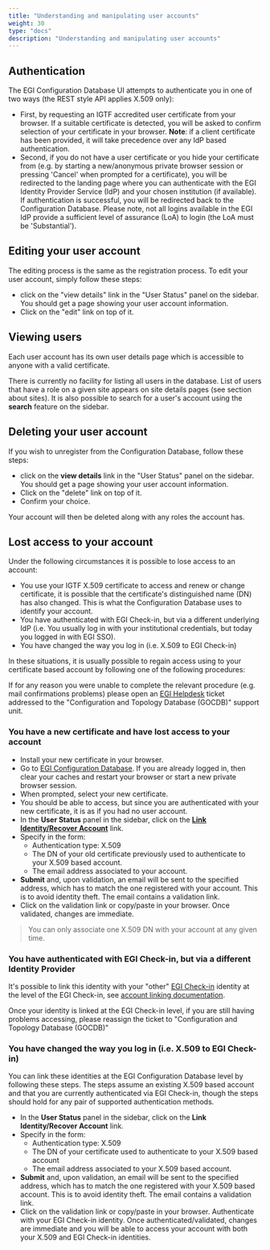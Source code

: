 ```yaml
---
title: "Understanding and manipulating user accounts"
weight: 30
type: "docs"
description: "Understanding and manipulating user accounts"
---
```


## Authentication

The EGI Configuration Database UI attempts to authenticate you in one of two
ways (the REST style API applies X.509 only):

- First, by requesting an IGTF accredited user certificate from your browser. If
  a suitable certificate is detected, you will be asked to confirm selection of
  your certificate in your browser. **Note**: if a client certificate has been
  provided, it will take precedence over any IdP based authentication.
- Second, if you do not have a user certificate or you hide your certificate
  from (e.g. by starting a new/anonymous private browser session or pressing
  'Cancel' when prompted for a certificate), you will be redirected to the
  landing page where you can authenticate with the EGI Identity Provider Service
  (IdP) and your chosen institution (if available). If authentication is
  successful, you will be redirected back to the Configuration Database. Please
  note, not all logins available in the EGI IdP provide a sufficient level of
  assurance (LoA) to login (the LoA must be 'Substantial').

## Editing your user account

The editing process is the same as the registration process. To edit your user
account, simply follow these steps:

- click on the "view details" link in the "User Status" panel on the sidebar.
  You should get a page showing your user account information.
- Click on the "edit" link on top of it.

## Viewing users

Each user account has its own user details page which is accessible to anyone
with a valid certificate.

There is currently no facility for listing all users in the database. List of
users that have a role on a given site appears on site details pages (see
section about sites). It is also possible to search for a user's account using
the **search** feature on the sidebar.

## Deleting your user account

If you wish to unregister from the Configuration Database, follow these steps:

- click on the **view details** link in the "User Status" panel on the sidebar.
  You should get a page showing your user account information.
- Click on the "delete" link on top of it.
- Confirm your choice.

Your account will then be deleted along with any roles the account has.

## Lost access to your account

Under the following circumstances it is possible to lose access to an account:

- You use your IGTF X.509 certificate to access and renew or change certificate,
  it is possible that the certificate's distinguished name (DN) has also
  changed. This is what the Configuration Database uses to identify your
  account.
- You have authenticated with EGI Check-in, but via a different underlying IdP
  (i.e. You usually log in with your institutional credentials, but today you
  logged in with EGI SSO).
- You have changed the way you log in (i.e. X.509 to EGI Check-in)

In these situations, it is usually possible to regain access using to your
certificate based account by following one of the following procedures:

If for any reason you were unable to complete the relevant procedure (e.g. mail
confirmations problems) please open an [EGI Helpdesk](../../../helpdesk) ticket
addressed to the "Configuration and Topology Database (GOCDB)" support unit.

### You have a new certificate and have lost access to your account

- Install your new certificate in your browser.
- Go to [EGI Configuration Database](https://goc.egi.eu). If you are already
  logged in, then clear your caches and restart your browser or start a new
  private browser session.
- When prompted, select your new certificate.
- You should be able to access, but since you are authenticated with your new
  certificate, it is as if you had no user account.
- In the **User Status** panel in the sidebar, click on the
  **[Link Identity/Recover Account](https://goc.egi.eu/portal/index.php?Page_Type=Link_Identity)**
  link.
- Specify in the form:
  - Authentication type: X.509
  - The DN of your old certificate previously used to authenticate to your X.509
    based account.
  - The email address associated to your account.
- **Submit** and, upon validation, an email will be sent to the specified
  address, which has to match the one registered with your account. This is to
  avoid identity theft. The email contains a validation link.
- Click on the validation link or copy/paste in your browser. Once validated,
  changes are immediate.

> You can only associate one X.509 DN with your account at any given time.

### You have authenticated with EGI Check-in, but via a different Identity Provider

It's possible to link this identity with your "other"
[EGI Check-in](../../../../users/aai/check-in) identity at the level of the EGI
Check-in, see
[account linking documentation](../../../../users/aai/check-in/linking).

Once your identity is linked at the EGI Check-in level, if you are still having
problems accessing, please reassign the ticket to "Configuration and Topology
Database (GOCDB)"

### You have changed the way you log in (i.e. X.509 to EGI Check-in)

You can link these identities at the EGI Configuration Database level by
following these steps. The steps assume an existing X.509 based account and that
you are currently authenticated via EGI Check-in, though the steps should hold
for any pair of supported authentication methods.

- In the **User Status** panel in the sidebar, click on the **Link
  Identity/Recover Account** link.
- Specify in the form:
  - Authentication type: X.509
  - The DN of your certificate used to authenticate to your X.509 based account
  - The email address associated to your X.509 based account.
- **Submit** and, upon validation, an email will be sent to the specified
  address, which has to match the one registered with your X.509 based account.
  This is to avoid identity theft. The email contains a validation link.
- Click on the validation link or copy/paste in your browser. Authenticate with
  your EGI Check-in identity. Once authenticated/validated, changes are
  immediate and you will be able to access your account with both your X.509 and
  EGI Check-in identities.
